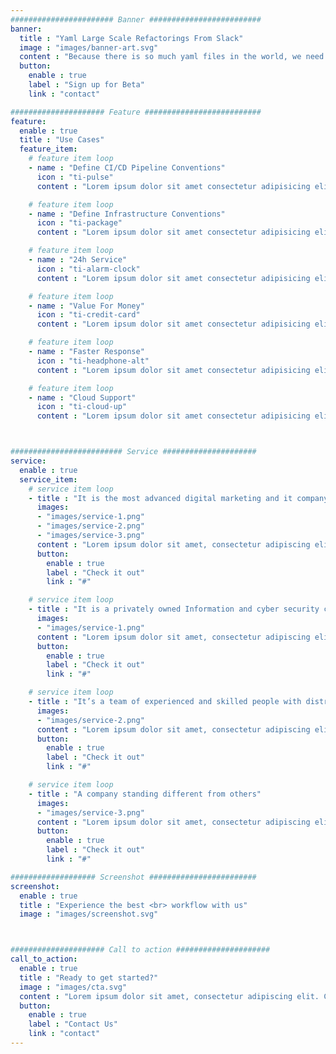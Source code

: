 ```yaml
---
####################### Banner #########################
banner:
  title : "Yaml Large Scale Refactorings From Slack"
  image : "images/banner-art.svg"
  content : "Because there is so much yaml files in the world, we need to update them at scale."
  button:
    enable : true
    label : "Sign up for Beta"
    link : "contact"

##################### Feature ##########################
feature:
  enable : true
  title : "Use Cases"
  feature_item:
    # feature item loop
    - name : "Define CI/CD Pipeline Conventions"
      icon : "ti-pulse"
      content : "Lorem ipsum dolor sit amet consectetur adipisicing elit quam nihil"

    # feature item loop
    - name : "Define Infrastructure Conventions"
      icon : "ti-package"
      content : "Lorem ipsum dolor sit amet consectetur adipisicing elit quam nihil"

    # feature item loop
    - name : "24h Service"
      icon : "ti-alarm-clock"
      content : "Lorem ipsum dolor sit amet consectetur adipisicing elit quam nihil"

    # feature item loop
    - name : "Value For Money"
      icon : "ti-credit-card"
      content : "Lorem ipsum dolor sit amet consectetur adipisicing elit quam nihil"

    # feature item loop
    - name : "Faster Response"
      icon : "ti-headphone-alt"
      content : "Lorem ipsum dolor sit amet consectetur adipisicing elit quam nihil"

    # feature item loop
    - name : "Cloud Support"
      icon : "ti-cloud-up"
      content : "Lorem ipsum dolor sit amet consectetur adipisicing elit quam nihil"



######################### Service #####################
service:
  enable : true
  service_item:
    # service item loop
    - title : "It is the most advanced digital marketing and it company."
      images:
      - "images/service-1.png"
      - "images/service-2.png"
      - "images/service-3.png"
      content : "Lorem ipsum dolor sit amet, consectetur adipiscing elit. Consequat tristique eget amet, tempus eu at consecttur. Leo facilisi nunc viverra tellus. Ac laoreet sit vel consquat. consectetur adipiscing elit. Consequat tristique eget amet, tempus eu at consecttur. Leo facilisi nunc viverra tellus. Ac laoreet sit vel consquat."
      button:
        enable : true
        label : "Check it out"
        link : "#"

    # service item loop
    - title : "It is a privately owned Information and cyber security company"
      images:
      - "images/service-1.png"
      content : "Lorem ipsum dolor sit amet, consectetur adipiscing elit. Consequat tristique eget amet, tempus eu at consecttur. Leo facilisi nunc viverra tellus. Ac laoreet sit vel consquat. consectetur adipiscing elit. Consequat tristique eget amet, tempus eu at consecttur. Leo facilisi nunc viverra tellus. Ac laoreet sit vel consquat."
      button:
        enable : true
        label : "Check it out"
        link : "#"

    # service item loop
    - title : "It’s a team of experienced and skilled people with distributions"
      images:
      - "images/service-2.png"
      content : "Lorem ipsum dolor sit amet, consectetur adipiscing elit. Consequat tristique eget amet, tempus eu at consecttur. Leo facilisi nunc viverra tellus. Ac laoreet sit vel consquat. consectetur adipiscing elit. Consequat tristique eget amet, tempus eu at consecttur. Leo facilisi nunc viverra tellus. Ac laoreet sit vel consquat."
      button:
        enable : true
        label : "Check it out"
        link : "#"

    # service item loop
    - title : "A company standing different from others"
      images:
      - "images/service-3.png"
      content : "Lorem ipsum dolor sit amet, consectetur adipiscing elit. Consequat tristique eget amet, tempus eu at consecttur. Leo facilisi nunc viverra tellus. Ac laoreet sit vel consquat. consectetur adipiscing elit. Consequat tristique eget amet, tempus eu at consecttur. Leo facilisi nunc viverra tellus. Ac laoreet sit vel consquat."
      button:
        enable : true
        label : "Check it out"
        link : "#"

################### Screenshot ########################
screenshot:
  enable : true
  title : "Experience the best <br> workflow with us"
  image : "images/screenshot.svg"



##################### Call to action #####################
call_to_action:
  enable : true
  title : "Ready to get started?"
  image : "images/cta.svg"
  content : "Lorem ipsum dolor sit amet, consectetur adipiscing elit. Consequat tristique eget amet, tempus eu at consecttur."
  button:
    enable : true
    label : "Contact Us"
    link : "contact"
---
```

